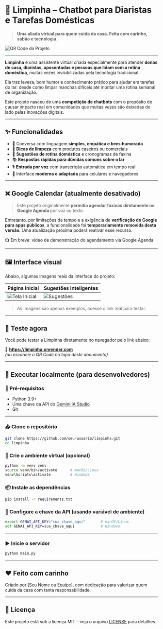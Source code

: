 # 🧼 Limpinha – Chatbot para Diaristas e Tarefas Domésticas

> **Uma aliada virtual para quem cuida da casa. Feita com carinho, sabão e tecnologia.**

![QR Code do Projeto](docs/qrcode.png)

---

**Limpinha** é uma assistente virtual criada especialmente para atender **donas de casa, diaristas, aposentadas e pessoas que lidam com a rotina doméstica**, muitas vezes invisibilizadas pela tecnologia tradicional.

Ela traz leveza, bom humor e conhecimento prático para ajudar em tarefas do lar: desde como limpar manchas difíceis até montar uma rotina semanal de organização.

Este projeto nasceu de uma **competição de chatbots** com o propósito de causar impacto real em comunidades que muitas vezes são deixadas de lado pelas inovações digitais.

---

## ✨ Funcionalidades

- 💬 Conversa com linguagem **simples, empática e bem-humorada**
- 🧽 **Dicas de limpeza** com produtos caseiros ou comerciais
- 📅 **Sugestões de rotina doméstica** e cronogramas de faxina
- 📚 **Respostas rápidas para dúvidas comuns sobre o lar**
- 🎙️ **Entrada por voz** com transcrição automática em tempo real
- 📱 Interface **moderna e adaptada** para celulares e navegadores

---

## ❌ Google Calendar (atualmente desativado)

> Este projeto originalmente **permitia agendar faxinas diretamente no Google Agenda** por voz ou texto.

Entretanto, por limitações de tempo e a exigência de **verificação do Google para apps públicos**, a funcionalidade foi **temporariamente removida desta versão**. Uma atualização próxima poderá reativar esse recurso.

📺 Em breve: vídeo de demonstração do agendamento via Google Agenda

---

## 🖼️ Interface visual

Abaixo, algumas imagens reais da interface do projeto:

| Página inicial                           | Sugestões inteligentes                    |
|------------------------------------------|--------------------------------------------|
| ![Tela Inicial](docs/tela_inicial.png)   | ![Sugestões](docs/sugestoes.png)           |

> As imagens são apenas exemplos, acesse o link real para testar.

---

## 🚀 Teste agora

Você pode testar a Limpinha diretamente no navegador pelo link abaixo:

🔗 **https://limpinha.onrender.com**  
_(ou escaneie o QR Code no topo deste documento)_

---

## 🧪 Executar localmente (para desenvolvedores)

### 🔧 Pré-requisitos

- Python 3.9+
- Uma chave da API do [Gemini IA Studio](https://makersuite.google.com/app)
- Git

---

### 📥 Clone o repositório

```bash
git clone https://github.com/seu-usuario/limpinha.git
cd limpinha
```

### 🧪 Crie o ambiente virtual (opcional)

```bash
python -m venv venv
source venv/bin/activate      # macOS/Linux
venv\Scripts\activate         # Windows
```

### 📦 Instale as dependências

```bash
pip install -r requirements.txt
```

### 🔐 Configure a chave da API (usando variável de ambiente)

```bash
export GENAI_API_KEY="sua_chave_aqui"       # macOS/Linux
set GENAI_API_KEY=sua_chave_aqui            # Windows
```

---

### ▶️ Inicie o servidor

```bash
python main.py
```

---

## ❤️ Feito com carinho

Criado por [Seu Nome ou Equipe], com dedicação para valorizar quem cuida da casa com tanta responsabilidade.

---

## 📜 Licença

Este projeto está sob a licença MIT – veja o arquivo [LICENSE](LICENSE) para detalhes.
